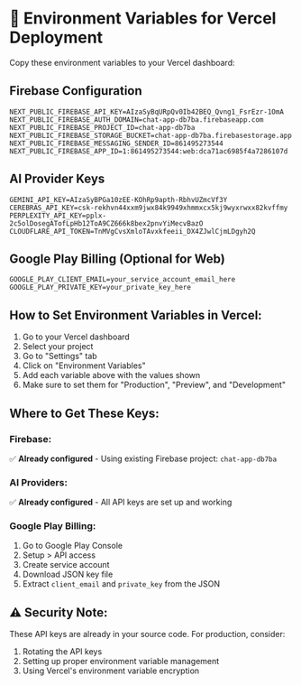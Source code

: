 # 🔑 Environment Variables for Vercel Deployment

Copy these environment variables to your Vercel dashboard:

## Firebase Configuration
```
NEXT_PUBLIC_FIREBASE_API_KEY=AIzaSyBqURpQv0Ib42BEQ_Qvng1_FsrEzr-1OmA
NEXT_PUBLIC_FIREBASE_AUTH_DOMAIN=chat-app-db7ba.firebaseapp.com
NEXT_PUBLIC_FIREBASE_PROJECT_ID=chat-app-db7ba
NEXT_PUBLIC_FIREBASE_STORAGE_BUCKET=chat-app-db7ba.firebasestorage.app
NEXT_PUBLIC_FIREBASE_MESSAGING_SENDER_ID=861495273544
NEXT_PUBLIC_FIREBASE_APP_ID=1:861495273544:web:dca71ac6985f4a7286107d
```

## AI Provider Keys
```
GEMINI_API_KEY=AIzaSyBPGa10zEE-KOhRp9apth-RbhvUZmcVf3Y
CEREBRAS_API_KEY=csk-rekhvn44xxm9jwx84k9949xhmmxcx5kj9wyxrwxx82kvffmy
PERPLEXITY_API_KEY=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
CLOUDFLARE_API_TOKEN=TnMVgCvsXmloTAvxkfeeii_DX4ZJwlCjmLDgyh2Q
```

## Google Play Billing (Optional for Web)
```
GOOGLE_PLAY_CLIENT_EMAIL=your_service_account_email_here
GOOGLE_PLAY_PRIVATE_KEY=your_private_key_here
```

## How to Set Environment Variables in Vercel:

1. Go to your Vercel dashboard
2. Select your project
3. Go to "Settings" tab
4. Click on "Environment Variables"
5. Add each variable above with the values shown
6. Make sure to set them for "Production", "Preview", and "Development"

## Where to Get These Keys:

### Firebase:
✅ **Already configured** - Using existing Firebase project: `chat-app-db7ba`

### AI Providers:
✅ **Already configured** - All API keys are set up and working

### Google Play Billing:
1. Go to Google Play Console
2. Setup > API access
3. Create service account
4. Download JSON key file
5. Extract `client_email` and `private_key` from the JSON

## ⚠️ Security Note:
These API keys are already in your source code. For production, consider:
1. Rotating the API keys
2. Setting up proper environment variable management
3. Using Vercel's environment variable encryption 